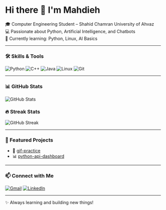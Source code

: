 # Hi there 👋 I'm Mahdieh  

🎓 Computer Engineering Student – Shahid Chamran University of Ahvaz  
💻 Passionate about Python, Artificial Intelligence, and Chatbots  
🌱 Currently learning: Python, Linux, AI Basics  

---

### 🛠 Skills & Tools
![Python](https://img.shields.io/badge/Python-3776AB?style=for-the-badge&logo=python&logoColor=white)
![C++](https://img.shields.io/badge/C++-00599C?style=for-the-badge&logo=c%2B%2B&logoColor=white)
![Java](https://img.shields.io/badge/Java-ED8B00?style=for-the-badge&logo=openjdk&logoColor=white)
![Linux](https://img.shields.io/badge/Linux-FCC624?style=for-the-badge&logo=linux&logoColor=black)
![Git](https://img.shields.io/badge/Git-F05032?style=for-the-badge&logo=git&logoColor=white)

---

### 📊 GitHub Stats
![GitHub Stats](https://github-readme-stats.vercel.app/api?username=mahdyieh11&show_icons=true&theme=radical)

### 🔥 Streak Stats
![GitHub Streak](https://github-readme-streak-stats.herokuapp.com/?user=mahdyieh11&theme=radical)

---

### 📂 Featured Projects
- 🎨 [gif-practice](https://github.com/mahdyieh11/gif-practice)
- 📊 [python-api-dashboard](https://github.com/mahdyieh11/python-api-dashboard)

---

### 📫 Connect with Me
[![Gmail](https://img.shields.io/badge/Gmail-D14836?style=for-the-badge&logo=gmail&logoColor=white)](mailto:yourmail@gmail.com)
[![LinkedIn](https://img.shields.io/badge/LinkedIn-0077B5?style=for-the-badge&logo=linkedin&logoColor=white)](https://linkedin.com/in/yourprofile)

---

✨ Always learning and building new things!
